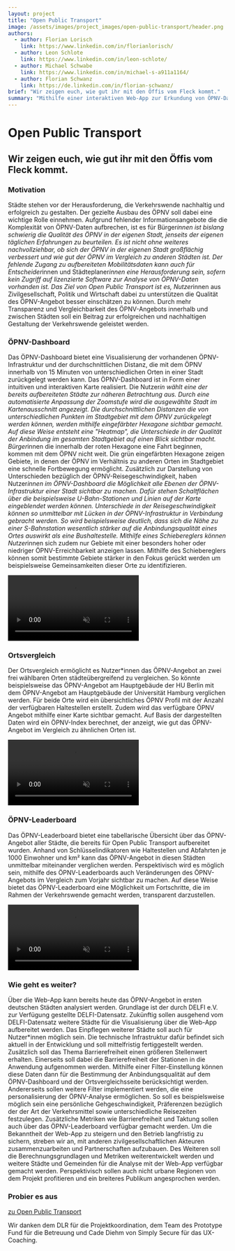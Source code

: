 ```yaml
---
layout: project
title: "Open Public Transport"
image: /assets/images/project_images/open-public-transport/header.png
authors:
  - author: Florian Lorisch
    link: https://www.linkedin.com/in/florianlorisch/
  - author: Leon Schlote
    link: https://www.linkedin.com/in/leon-schlote/
  - author: Michael Schwabe
    link: https://www.linkedin.com/in/michael-s-a911a1164/
  - author: Florian Schwanz
    link: https://de.linkedin.com/in/florian-schwanz/
brief: "Wir zeigen euch, wie gut ihr mit den Öffis vom Fleck kommt."
summary: "Mithilfe einer interaktiven Web-App zur Erkundung von ÖPNV-Daten schafft Open Puplic Transport mehr Transparenz über die Qualität des ÖPNV in deutschen Städten."
---
```


# Open Public Transport

## Wir zeigen euch, wie gut ihr mit den Öffis vom Fleck kommt.

### Motivation

Städte stehen vor der Herausforderung, die Verkehrswende nachhaltig und erfolgreich zu gestalten. Der gezielte Ausbau des ÖPNV soll dabei eine wichtige Rolle einnehmen. Aufgrund fehlender Informationsangebote die die Komplexität von ÖPNV-Daten aufbrechen, ist es für Bürger*innen ist bislang schwierig die Qualität des ÖPNV in der eigenen Stadt, jenseits der eigenen täglichen Erfahrungen zu beurteilen. Es ist nicht ohne weiteres nachvollziehbar, ob sich der ÖPNV in der eigenen Stadt großflächig verbessert und wie gut der ÖPNV im Vergleich zu anderen Städten ist. Der fehlende Zugang zu aufbereiteten Mobilitätsdaten kann auch für Entscheider*innen und Städteplaner*innen eine Herausforderung sein, sofern kein Zugriff auf lizenzierte Software zur Analyse von ÖPNV-Daten vorhanden ist. 
Das Ziel von Open Public Transport ist es, Nutzer*innen aus Zivilgesellschaft, Politik und Wirtschaft dabei zu unterstützen die Qualität des ÖPNV-Angebot besser einschätzen zu können. Durch mehr Transparenz und Vergleichbarkeit des ÖPNV-Angebots innerhalb und zwischen Städten soll ein Beitrag zur erfolgreichen und nachhaltigen Gestaltung der Verkehrswende geleistet werden.

### ÖPNV-Dashboard

Das ÖPNV-Dashboard bietet eine Visualisierung der vorhandenen ÖPNV-Infrastruktur und der durchschnittlichen Distanz, die mit dem ÖPNV innerhalb von 15 Minuten von unterschiedlichen Orten in einer Stadt zurückgelegt werden kann. Das ÖPNV-Dashboard ist in Form einer intuitiven und interaktiven Karte realisiert. 
Die Nutzer*in wählt eine der bereits aufbereiteten Städte zur näheren Betrachtung aus. Durch eine automatisierte Anpassung der Zoomstufe wird die ausgewählte Stadt im Kartenausschnitt angezeigt. Die durchschnittlichen Distanzen die von unterschiedlichen Punkten im Stadtgebiet mit dem ÖPNV zurückgelegt werden können, werden mithilfe eingefärbter Hexagone sichtbar gemacht. Auf diese Weise entsteht eine "Heatmap", die Unterschiede in der Qualität der Anbindung im gesamten Stadtgebiet auf einen Blick sichtbar macht. Bürger*innen die innerhalb der roten Hexagone eine Fahrt beginnen, kommen mit dem ÖPNV nicht weit. Die grün eingefärbten Hexagone zeigen Gebiete, in denen der ÖPNV im Verhältnis zu anderen Orten im Stadtgebiet eine schnelle Fortbewegung ermöglicht. 
Zusätzlich zur Darstellung von Unterschieden bezüglich der 
ÖPNV-Reisegeschwindigkeit, haben Nutzer*innen im ÖPNV-Dashboard die Möglichkeit alle Ebenen der ÖPNV-Infrastruktur einer Stadt sichtbar zu machen. Dafür stehen Schaltflächen über die beispielsweise U-Bahn-Stationen und Linien auf der Karte eingeblendet werden können. Unterschiede in der Reisegeschwindigkeit können so unmittelbar mit Lücken in der ÖPNV-Infrastruktur in Verbindung gebracht werden. So wird beispielsweise deutlich, dass sich die Nähe zu einer S-Bahnstation wesentlich stärker auf die Anbindungsqualität eines Ortes auswirkt als eine Bushaltestelle.
Mithilfe eines Schiebereglers können Nutzer*innen sich zudem nur Gebiete mit einer besonders hoher oder niedriger ÖPNV-Erreichbarkeit anzeigen lassen. Mithilfe des Schiebereglers können somit bestimmte Gebiete stärker in den Fokus gerückt werden um beispielsweise Gemeinsamkeiten dieser Orte zu identifizieren.

<video src="/assets/images/project_images/open-public-transport/01-dashboard.mp4" autoplay controls muted loop></video>

### Ortsvergleich

Der Ortsvergleich ermöglicht es Nutzer*innen das ÖPNV-Angebot an zwei frei wählbaren Orten städteübergreifend zu vergleichen. So könnte beispielsweise das ÖPNV-Angebot am Hauptgebäude der HU Berlin mit dem ÖPNV-Angebot am Hauptgebäude der Universität Hamburg verglichen werden.
Für beide Orte wird ein übersichtliches ÖPNV Profil mit der Anzahl der verfügbaren Haltestellen erstellt. Zudem wird das verfügbare ÖPNV Angebot mithilfe einer Karte sichtbar gemacht. Auf Basis der dargestellten Daten wird ein ÖPNV-Index berechnet, der anzeigt, wie gut das ÖPNV-Angebot im Vergleich zu ähnlichen Orten ist. 

<video src="/assets/images/project_images/open-public-transport/02-comparison.mp4" autoplay controls muted loop></video>

### ÖPNV-Leaderboard

Das ÖPNV-Leaderboard bietet eine tabellarische Übersicht über das ÖPNV-Angebot aller Städte, die bereits für Open Public Transport aufbereitet wurden. Anhand von Schlüsselindikatoren wie Haltestellen und Abfahrten je 1000 Einwohner und km² kann das ÖPNV-Angebot in diesen Städten unmittelbar miteinander verglichen werden. Perspektivisch wird es möglich sein, mithilfe des ÖPNV-Leaderboards auch Veränderungen des ÖPNV-Angebots im Vergleich zum Vorjahr sichtbar zu machen. Auf diese Weise bietet das ÖPNV-Leaderboard eine Möglichkeit um Fortschritte, die im Rahmen der Verkehrswende gemacht werden, transparent darzustellen.

<video src="/assets/images/project_images/open-public-transport/03-leaderboard.mp4" autoplay controls muted loop></video>

### Wie geht es weiter?

Über die Web-App kann bereits heute das ÖPNV-Angebot in ersten deutschen Städten analysiert werden. Grundlage ist der durch DELFI e.V. zur Verfügung gestellte DELFI-Datensatz. Zukünftig sollen ausgehend vom DELFI-Datensatz weitere Städte für die Visualisierung über die Web-App aufbereitet werden. Das Einpflegen weiterer Städte soll auch für Nutzer*innen möglich sein. Die technische Infrastruktur dafür befindet sich aktuell in der Entwicklung und soll mittelfristig fertiggestellt werden.
Zusätzlich soll das Thema Barrierefreiheit einen größeren Stellenwert erhalten. Einerseits soll dabei die Barrierefreiheit der Stationen in die Anwendung aufgenommen werden. Mithilfe einer Filter-Einstellung können diese Daten dann für die Bestimmung der Anbindungsqualität auf dem ÖPNV-Dashboard und der Ortsvergleichsseite berücksichtigt werden. Andererseits sollen weitere Filter implementiert werden, die eine personalisierung der ÖPNV-Analyse ermöglichen. So soll es beispielsweise möglich sein eine persönliche Gehgeschwindigkeit, Präferenzen bezüglich der der Art der Verkehrsmittel sowie unterschiedliche Reisezeiten festzulegen. Zusätzliche Metriken wie Barrierefreiheit und Taktung sollen auch über das ÖPNV-Leaderboard verfügbar gemacht werden. 
Um die Bekanntheit der Web-App zu steigern und den Betrieb langfristig zu sichern, streben wir an, mit anderen zivilgesellschaftlichen Akteuren zusammenzuarbeiten und Partnerschaften aufzubauen. Des Weiteren soll die Berechnungsgrundlagen und Metriken weiterentwickelt werden und weitere Städte und Gemeinden für die Analyse mit der Web-App verfügbar gemacht werden. Perspektivisch sollen auch nicht urbane Regionen von dem Projekt profitieren und ein breiteres Publikum angesprochen werden.

### Probier es aus

[zu Open Public Transport](https://openpublictransport.de)

Wir danken dem DLR für die Projektkoordination, dem Team des Prototype Fund für die Betreuung und Cade Diehm von Simply Secure für das UX-Coaching.
